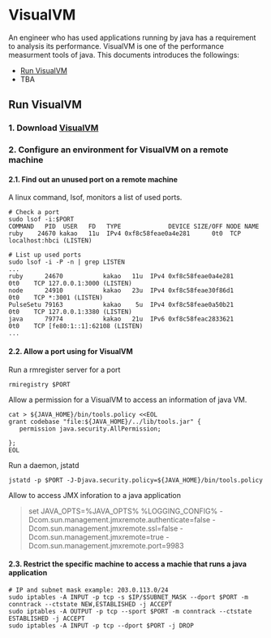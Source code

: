 
# VisualVM

An engineer who has used applications running by java has a requirement to analysis its performance. VisualVM is one of the performance measurment tools of java. 
This documents introduces the followings:

- [Run VisualVM](#01)
- TBA

<a id=01></a>

## Run VisualVM

### 1. Download [VisualVM](https://visualvm.github.io/download.html)

### 2. Configure an environment for VisualVM on a remote machine

#### 2.1. Find out an unused port on a remote machine

A linux command, lsof, monitors a list of used ports.
```shell
# Check a port
sudo lsof -i:$PORT
COMMAND   PID  USER   FD   TYPE             DEVICE SIZE/OFF NODE NAME
ruby    24670 kakao   11u  IPv4 0xf8c58feae0a4e281      0t0  TCP localhost:hbci (LISTEN)

# List up used ports
sudo lsof -i -P -n | grep LISTEN
...
ruby      24670           kakao   11u  IPv4 0xf8c58feae0a4e281      0t0    TCP 127.0.0.1:3000 (LISTEN)
node      24910           kakao   23u  IPv4 0xf8c58feae30f86d1      0t0    TCP *:3001 (LISTEN)
PulseSetu 79163           kakao    5u  IPv4 0xf8c58feae0a50b21      0t0    TCP 127.0.0.1:3380 (LISTEN)
java      79774           kakao   21u  IPv6 0xf8c58feac2833621      0t0    TCP [fe80:1::1]:62108 (LISTEN)
...
```

#### 2.2. Allow a port using for VisualVM

Run a rmregister server for a port

```shell
rmiregistry $PORT
```

Allow a permission for a VisualVM to access an information of java VM. 

```shell
cat > ${JAVA_HOME}/bin/tools.policy <<EOL
grant codebase "file:${JAVA_HOME}/../lib/tools.jar" {
   permission java.security.AllPermission;

};
EOL
```

Run a daemon, jstatd 

```shell
jstatd -p $PORT -J-Djava.security.policy=${JAVA_HOME}/bin/tools.policy
```

Allow to access JMX inforation to a java application 

> set JAVA_OPTS=%JAVA_OPTS% %LOGGING_CONFIG% -Dcom.sun.management.jmxremote.authenticate=false -Dcom.sun.management.jmxremote.ssl=false -Dcom.sun.management.jmxremote=true -Dcom.sun.management.jmxremote.port=9983

#### 2.3. Restrict the specific machine to access a machie that runs a java application

```shell
# IP and subnet mask example: 203.0.113.0/24
sudo iptables -A INPUT -p tcp -s $IP/$SUBNET_MASK --dport $PORT -m conntrack --ctstate NEW,ESTABLISHED -j ACCEPT
sudo iptables -A OUTPUT -p tcp --sport $PORT -m conntrack --ctstate ESTABLISHED -j ACCEPT
sudo iptables -A INPUT -p tcp --dport $PORT -j DROP
```
